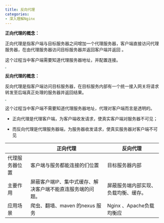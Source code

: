 ```yaml
---
title: 反向代理
categories: 
- 深入理解Nginx
---
```


**正向代理的概念：**

正向代理是指客户端与目标服务器之间增加一个代理服务器，客户端直接访问代理服务器，在由代理服务器访问目标服务器并返回客户端并返回 。

这个过程当中客户端需要知道代理服务器地址，并配置连接。

<img src="https://img-blog.csdnimg.cn/6198e2da1f40435d839367ed28973d41.png" style="zoom:25%;" />

**反向代理的概念：**

反向代理是指客户端访问目标服务器，在目标服务内部有一个统一接入网关将请求转发至后端真正处理的服务器并返回结果。

<img src="https://img-blog.csdnimg.cn/d4623f169f7140e2bd213a2c609bda74.png" style="zoom:25%;" />

这个过程当中客户端不需要知道代理服务器地址，代理对客户端而言是透明的。

* 正向代理是代理客户端，为客户端收发请求，使真实客户端对服务器不可见；

* 而反向代理是代理服务器端，为服务器收发请求，使真实服务器对客户端不可见

|                | **正向代理**                                               | **反向代理**                         |
| -------------- | ---------------------------------------------------------- | ------------------------------------ |
| 代理服务器位置 | 客户端与服务都能连接的们位置                               | 目标服务器内部                       |
| 主要作用       | 屏蔽客户端IP、集中式缓存、解决客户端不能直连服务端的问题。 | 屏蔽服务端内部实现、负载均衡、缓存。 |
| 应用场景       | 爬虫、翻墙、maven 的nexus 服务                             | Nginx 、Apache负载均衡应             |